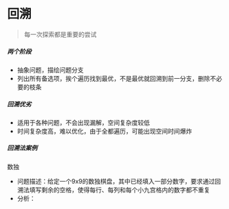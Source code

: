 # 回溯

>  每一次探索都是重要的尝试

##### 两个阶段

- 抽象问题，描绘问题分支
- 列出所有备选项，挨个遍历找到最优，不是最优就回溯到前一分支，删除不必要的枝条

##### 回溯优劣

- 适用于各种问题，不会出现漏解，空间复杂度较低
- 时间复杂度高，难以优化，由于全都遍历，可能出现空间时间爆炸

##### 回溯法案例

数独

- 问题描述：给定一个9x9的数独棋盘，其中已经填入一部分数字，要求通过回溯法填写剩余的空格，使得每行、每列和每个小九宫格内的数字都不重复
- 分析：

